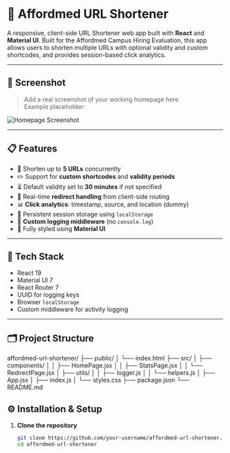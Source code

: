 # 🚀 Affordmed URL Shortener

A responsive, client-side URL Shortener web app built with **React** and **Material UI**. Built for the Affordmed Campus Hiring Evaluation, this app allows users to shorten multiple URLs with optional validity and custom shortcodes, and provides session-based click analytics.

---

## 📸 Screenshot

> Add a real screenshot of your working homepage here  
Example placeholder:

![Homepage Screenshot](https://via.placeholder.com/800x400?text=Affordmed+URL+Shortener+Homepage)

---

## 📋 Features

- 🔗 Shorten up to **5 URLs** concurrently
- ✏️ Support for **custom shortcodes** and **validity periods**
- ⏳ Default validity set to **30 minutes** if not specified
- 🔄 Real-time **redirect handling** from client-side routing
- 📊 **Click analytics**: timestamp, source, and location (dummy)
- 💾 Persistent session storage using `localStorage`
- 🧩 **Custom logging middleware** (no `console.log`)
- 🎨 Fully styled using **Material UI**

---

## 🧰 Tech Stack

- React 19
- Material UI 7
- React Router 7
- UUID for logging keys
- Browser `localStorage`
- Custom middleware for activity logging

---

## 🗂️ Project Structure

affordmed-url-shortener/
├── public/
│ └── index.html
├── src/
│ ├── components/
│ │ ├── HomePage.jsx
│ │ ├── StatsPage.jsx
│ │ └── RedirectPage.jsx
│ ├── utils/
│ │ ├── logger.js
│ │ └── helpers.js
│ ├── App.jsx
│ ├── index.js
│ └── styles.css
├── package.json
└── README.md


## ⚙️ Installation & Setup

1. **Clone the repository**
   ```bash
   git clone https://github.com/your-username/affordmed-url-shortener.git
   cd affordmed-url-shortener